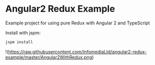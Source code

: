 # Angular2 Redux Example

Example project for using pure Redux with Angular 2 and TypeScript

Install with jspm:
```sh
jspm install
```

!(https://raw.githubusercontent.com/InfomediaLtd/angular2-redux-example/master/Angular2WithRedux.png)


